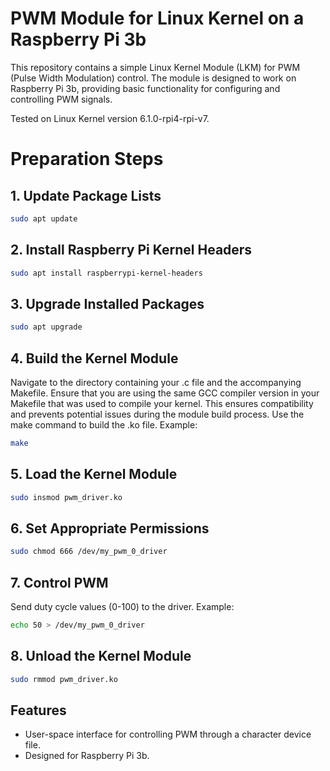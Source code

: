# PWM Module for Linux Kernel on a Raspberry Pi 3b

This repository contains a simple Linux Kernel Module (LKM) for PWM (Pulse Width Modulation) control. The module is designed to work on Raspberry Pi 3b, providing basic functionality for configuring and controlling PWM signals.

Tested on Linux Kernel version 6.1.0-rpi4-rpi-v7.

# Preparation Steps

## 1. Update Package Lists
```bash
sudo apt update
```
## 2. Install Raspberry Pi Kernel Headers
```bash
sudo apt install raspberrypi-kernel-headers
```
## 3. Upgrade Installed Packages
```bash
sudo apt upgrade
```
## 4. Build the Kernel Module

Navigate to the directory containing your .c file and the accompanying Makefile.
Ensure that you are using the same GCC compiler version in your Makefile that was used to compile your kernel.
This ensures compatibility and prevents potential issues during the module build process.
Use the make command to build the .ko file.
Example:
```bash
make
```
## 5. Load the Kernel Module
```bash
sudo insmod pwm_driver.ko
```
## 6. Set Appropriate Permissions
```bash
sudo chmod 666 /dev/my_pwm_0_driver
```
## 7. Control PWM
  Send duty cycle values (0-100) to the driver.
  Example:
```bash
echo 50 > /dev/my_pwm_0_driver
```
## 8. Unload the Kernel Module
```bash
sudo rmmod pwm_driver.ko
```
## Features

- User-space interface for controlling PWM through a character device file.
- Designed for Raspberry Pi 3b.
